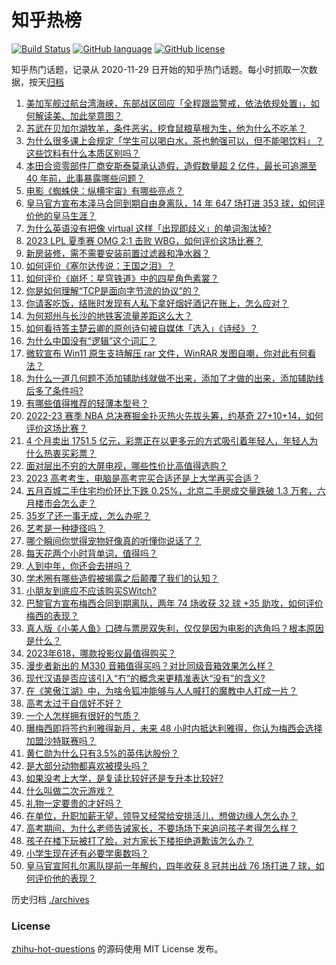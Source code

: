 # 知乎热榜
[![Build Status](https://github.com/ToWeLong/zhihu-hot-questions/workflows/CI/badge.svg)](https://github.com/ToWeLong/zhihu-hot-questions/actions)
[![GitHub language](https://img.shields.io/badge/language-golang-orange.svg)](https://golang.org/)
[![GitHub license](https://img.shields.io/github/license/ToWeLong/zhihu-hot-questions)](https://github.com/ToWeLong/zhihu-hot-questions/blob/main/LICENSE)

知乎热门话题，记录从 2020-11-29 日开始的知乎热门话题。每小时抓取一次数据，按天[归档](./archives)

<!-- BEGIN -->

1. [美加军舰过航台湾海峡，东部战区回应「全程跟监警戒，依法依规处置」，如何解读美、加此举意图？](https://www.zhihu.com/question/604645738)
1. [苏武在贝加尔湖牧羊，条件恶劣，挖食鼠粮草根为生，他为什么不吃羊？](https://www.zhihu.com/question/25483987)
1. [为什么很多课上会规定「学生可以喝白水，茶也勉强可以，但不能喝饮料」？这些饮料有什么本质区别吗？](https://www.zhihu.com/question/601191918)
1. [本田合资零部件厂商安斯泰莫承认造假，造假数量超 2 亿件，最长可追溯至 40 年前，此事暴露哪些问题？](https://www.zhihu.com/question/602979872)
1. [电影《蜘蛛侠：纵横宇宙》有哪些亮点？](https://www.zhihu.com/question/504215688)
1. [皇马官方宣布本泽马合同到期自由身离队，14 年 647 场打进 353 球，如何评价他的皇马生涯？](https://www.zhihu.com/question/604741814)
1. [为什么英语没有把像 virtual 这样「出现即歧义」的单词淘汰掉?](https://www.zhihu.com/question/603452321)
1. [2023 LPL 夏季赛 OMG 2:1 击败 WBG，如何评价这场比赛？](https://www.zhihu.com/question/604739881)
1. [新房装修，需不需要安装前置过滤器和净水器？](https://www.zhihu.com/question/450419506)
1. [如何评价《塞尔达传说：王国之泪》？](https://www.zhihu.com/question/593908300)
1. [如何评价《崩坏：星穹铁道》中的四星角色素裳？](https://www.zhihu.com/question/599375788)
1. [你是如何理解“TCP是面向字节流的协议”的？](https://www.zhihu.com/question/602003556)
1. [你请客吃饭，结账时发现有人私下拿好烟好酒记在账上，怎么应对？](https://www.zhihu.com/question/465991724)
1. [为何郑州与长沙的地铁客流量差距这么大？](https://www.zhihu.com/question/603935230)
1. [如何看待答主楚云卿的原创诗句被自媒体「选入」《诗经》？](https://www.zhihu.com/question/604719253)
1. [为什么中国没有“逻辑”这个词汇？](https://www.zhihu.com/question/602626141)
1. [微软宣布 Win11 原生支持解压 rar 文件，WinRAR 发图自嘲，你对此有何看法？](https://www.zhihu.com/question/604180951)
1. [为什么一道几何题不添加辅助线就做不出来，添加了才做的出来，添加辅助线后多了条件吗?](https://www.zhihu.com/question/600468143)
1. [有哪些值得推荐的轻薄本型号？](https://www.zhihu.com/question/597627064)
1. [2022-23 赛季 NBA 总决赛掘金扑灭热火先拔头筹，约基奇 27+10+14，如何评价这场比赛？](https://www.zhihu.com/question/604369865)
1. [4 个月卖出 1751.5 亿元，彩票正在以更多元的方式吸引着年轻人，年轻人为什么热衷买彩票？](https://www.zhihu.com/question/604618222)
1. [面对层出不穷的大屏电视，哪些性价比高值得选购？](https://www.zhihu.com/question/604717678)
1. [2023 高考考生，电脑是高考完买合适还是上大学再买合适？](https://www.zhihu.com/question/604244622)
1. [五月百城二手住宅均价环比下跌 0.25%，北京二手房成交量跌破 1.3 万套，六月楼市会怎么走？](https://www.zhihu.com/question/604444104)
1. [35岁了还一事无成，怎么办呢？](https://www.zhihu.com/question/593756955)
1. [艺考是一种捷径吗？](https://www.zhihu.com/question/596641667)
1. [哪个瞬间你觉得宠物好像真的听懂你说话了？](https://www.zhihu.com/question/603807166)
1. [每天花两个小时背单词，值得吗？](https://www.zhihu.com/question/445968666)
1. [人到中年，你还会去拼吗？](https://www.zhihu.com/question/603473530)
1. [学术圈有哪些造假被揭露之后颠覆了我们的认知？](https://www.zhihu.com/question/441393440)
1. [小朋友到底应不应该购买SWitch?](https://www.zhihu.com/question/595138566)
1. [巴黎官方宣布梅西合同到期离队，两年 74 场收获 32 球 +35 助攻，如何评价梅西的表现？](https://www.zhihu.com/question/604699006)
1. [真人版《小美人鱼》口碑与票房双失利，仅仅是因为电影的选角吗？根本原因是什么？](https://www.zhihu.com/question/603607588)
1. [2023年618，哪款投影仪最值得购买？](https://www.zhihu.com/question/601035351)
1. [漫步者新出的 M330 音箱值得买吗？对比同级音箱效果怎么样？](https://www.zhihu.com/question/601282358)
1. [现代汉语是否应该引入“冇”的概念来更精准表达“没有”的含义?](https://www.zhihu.com/question/604176704)
1. [在《笑傲江湖》中，为啥令狐冲能够与人人喊打的魔教中人打成一片？](https://www.zhihu.com/question/604133289)
1. [高考太过于自信好不好？](https://www.zhihu.com/question/604658466)
1. [一个人怎样拥有很好的气质？](https://www.zhihu.com/question/598457632)
1. [曝梅西即将签约利雅得新月，未来 48 小时内抵达利雅得，你认为梅西会选择加盟沙特联赛吗？](https://www.zhihu.com/question/604704955)
1. [黄仁勋为什么只有3.5%的英伟达股份？](https://www.zhihu.com/question/603714039)
1. [是大部分动物都喜欢被摸头吗？](https://www.zhihu.com/question/442523187)
1. [如果没考上大学，是复读比较好还是专升本比较好?](https://www.zhihu.com/question/593476063)
1. [什么叫做二次元游戏？](https://www.zhihu.com/question/30989488)
1. [礼物一定要贵的才好吗？](https://www.zhihu.com/question/455738832)
1. [在单位，升职加薪无望，领导又经常给安排活儿，想做边缘人怎么办？](https://www.zhihu.com/question/604023905)
1. [高考期间，为什么老师告诫家长，不要场场下来追问孩子考得怎么样？](https://www.zhihu.com/question/604148287)
1. [孩子在楼下玩被打了脸，对方家长下楼拒绝道歉该怎么办？](https://www.zhihu.com/question/602941549)
1. [小学生现在还有必要学奥数吗？](https://www.zhihu.com/question/428103688)
1. [皇马官宣阿扎尔离队提前一年解约，四年收获 8 冠共出战 76 场打进 7 球，如何评价他的表现？](https://www.zhihu.com/question/604699099)

<!-- END -->

历史归档 [./archives](./archives)


### License
[zhihu-hot-questions](https://github.com/towelong/zhihu-hot-questions) 的源码使用 MIT License 发布。